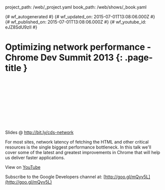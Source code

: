 project_path: /web/_project.yaml
book_path: /web/shows/_book.yaml

{# wf_autogenerated #}
{# wf_updated_on: 2015-07-01T13:08:06.000Z #}
{# wf_published_on: 2015-07-01T13:08:06.000Z #}
{# wf_youtube_id: eJZ8SdU9zII #}

# Optimizing network performance - Chrome Dev Summit 2013 {: .page-title }


<div class="video-wrapper">
  <iframe class="devsite-embedded-youtube-video" data-video-id="eJZ8SdU9zII"
          data-autohide="1" data-showinfo="0" frameborder="0" allowfullscreen>
  </iframe>
</div>

Slides @ http://bit.ly/cds-network

For most sites, network latency of fetching the HTML and other critical resources is the single biggest performance bottleneck. In this talk we&#x27;ll cover some of the latest and greatest improvements in Chrome that will help us deliver faster applications.

View on [YouTube](https://youtu.be/eJZ8SdU9zII)

Subscribe to the Google Developers channel at: [http://goo.gl/mQyv5L](http://goo.gl/mQyv5L)
